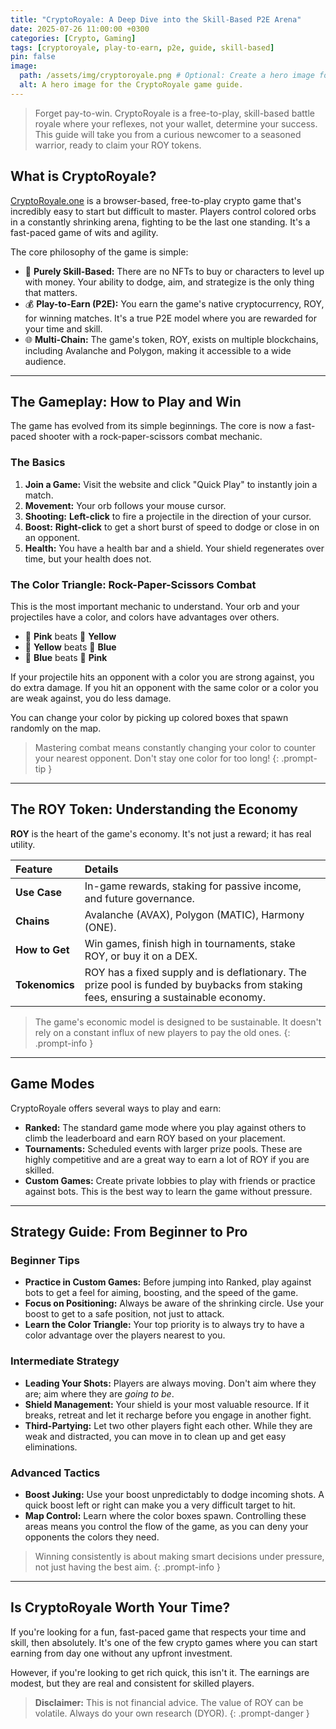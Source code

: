 ```yaml
---
title: "CryptoRoyale: A Deep Dive into the Skill-Based P2E Arena"
date: 2025-07-26 11:00:00 +0300
categories: [Crypto, Gaming]
tags: [cryptoroyale, play-to-earn, p2e, guide, skill-based]
pin: false
image:
  path: /assets/img/cryptoroyale.png # Optional: Create a hero image for this post
  alt: A hero image for the CryptoRoyale game guide.
---
```


> Forget pay-to-win. CryptoRoyale is a free-to-play, skill-based battle royale where your reflexes, not your wallet, determine your success. This guide will take you from a curious newcomer to a seasoned warrior, ready to claim your ROY tokens.

## What is CryptoRoyale?

[CryptoRoyale.one](https://cryptoroyale.one) is a browser-based, free-to-play crypto game that's incredibly easy to start but difficult to master. Players control colored orbs in a constantly shrinking arena, fighting to be the last one standing. It's a fast-paced game of wits and agility.

The core philosophy of the game is simple:

-   🧠 **Purely Skill-Based:** There are no NFTs to buy or characters to level up with money. Your ability to dodge, aim, and strategize is the only thing that matters.
-   💰 **Play-to-Earn (P2E):** You earn the game's native cryptocurrency, ROY, for winning matches. It's a true P2E model where you are rewarded for your time and skill.
-   🌐 **Multi-Chain:** The game's token, ROY, exists on multiple blockchains, including Avalanche and Polygon, making it accessible to a wide audience.

---

## The Gameplay: How to Play and Win

The game has evolved from its simple beginnings. The core is now a fast-paced shooter with a rock-paper-scissors combat mechanic.

### The Basics
1.  **Join a Game:** Visit the website and click "Quick Play" to instantly join a match.
2.  **Movement:** Your orb follows your mouse cursor.
3.  **Shooting:** **Left-click** to fire a projectile in the direction of your cursor.
4.  **Boost:** **Right-click** to get a short burst of speed to dodge or close in on an opponent.
5.  **Health:** You have a health bar and a shield. Your shield regenerates over time, but your health does not.

### The Color Triangle: Rock-Paper-Scissors Combat
This is the most important mechanic to understand. Your orb and your projectiles have a color, and colors have advantages over others.

-   🩷 **Pink** beats 💛 **Yellow**
-   💛 **Yellow** beats 💙 **Blue**
-   💙 **Blue** beats 🩷 **Pink**

If your projectile hits an opponent with a color you are strong against, you do extra damage. If you hit an opponent with the same color or a color you are weak against, you do less damage.

You can change your color by picking up colored boxes that spawn randomly on the map.

> Mastering combat means constantly changing your color to counter your nearest opponent. Don't stay one color for too long!
{: .prompt-tip }

---

## The ROY Token: Understanding the Economy

**ROY** is the heart of the game's economy. It's not just a reward; it has real utility.

| Feature       | Details                                                              |
| :------------ | :------------------------------------------------------------------- |
| **Use Case** | In-game rewards, staking for passive income, and future governance.      |
| **Chains** | Avalanche (AVAX), Polygon (MATIC), Harmony (ONE).                    |
| **How to Get**| Win games, finish high in tournaments, stake ROY, or buy it on a DEX.         |
| **Tokenomics**| ROY has a fixed supply and is deflationary. The prize pool is funded by buybacks from staking fees, ensuring a sustainable economy. |

> The game's economic model is designed to be sustainable. It doesn't rely on a constant influx of new players to pay the old ones.
{: .prompt-info }

---

## Game Modes

CryptoRoyale offers several ways to play and earn:

-   **Ranked:** The standard game mode where you play against others to climb the leaderboard and earn ROY based on your placement.
-   **Tournaments:** Scheduled events with larger prize pools. These are highly competitive and are a great way to earn a lot of ROY if you are skilled.
-   **Custom Games:** Create private lobbies to play with friends or practice against bots. This is the best way to learn the game without pressure.

---

## Strategy Guide: From Beginner to Pro

### Beginner Tips
-   **Practice in Custom Games:** Before jumping into Ranked, play against bots to get a feel for aiming, boosting, and the speed of the game.
-   **Focus on Positioning:** Always be aware of the shrinking circle. Use your boost to get to a safe position, not just to attack.
-   **Learn the Color Triangle:** Your top priority is to always try to have a color advantage over the players nearest to you.

### Intermediate Strategy
-   **Leading Your Shots:** Players are always moving. Don't aim where they are; aim where they are *going to be*.
-   **Shield Management:** Your shield is your most valuable resource. If it breaks, retreat and let it recharge before you engage in another fight.
-   **Third-Partying:** Let two other players fight each other. While they are weak and distracted, you can move in to clean up and get easy eliminations.

### Advanced Tactics
-   **Boost Juking:** Use your boost unpredictably to dodge incoming shots. A quick boost left or right can make you a very difficult target to hit.
-   **Map Control:** Learn where the color boxes spawn. Controlling these areas means you control the flow of the game, as you can deny your opponents the colors they need.

> Winning consistently is about making smart decisions under pressure, not just having the best aim.
{: .prompt-info }

---

## Is CryptoRoyale Worth Your Time?

If you're looking for a fun, fast-paced game that respects your time and skill, then absolutely. It's one of the few crypto games where you can start earning from day one without any upfront investment.

However, if you're looking to get rich quick, this isn't it. The earnings are modest, but they are real and consistent for skilled players.

> **Disclaimer:** This is not financial advice. The value of ROY can be volatile. Always do your own research (DYOR).
{: .prompt-danger }